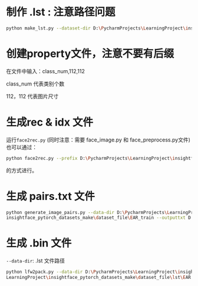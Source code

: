 # 制作 .lst : 注意路径问题

```bash
python make_lst.py --dataset-dir D:\PycharmProjects\LearningProject\insightface_pytorch_datasets_make\EAR_train --list-file D:\PycharmProjects\LearningProject\insightface_pytorch_datasets_make\lst\train.lst --img-ext '.bmp'
```

# 创建property文件，注意不要有后缀

在文件中输入：class_num,112,112

class_num 代表类别个数

112，112 代表图片尺寸

# 生成rec & idx 文件

运行`face2rec.py` (同时注意：需要 face_image.py 和 face_preprocess.py文件)
也可以通过：

```bash
python face2rec.py --prefix D:\PycharmProjects\LearningProject\insightface_pytorch_datasets_make\dataset_file\lst --root D:\PycharmProjects\LearningProject\insightface_pytorch_datasets_make\dataset_file\EAR_train 
```
的方式进行。

# 生成 pairs.txt 文件

```bash
python generate_image_pairs.py --data-dir D:\PycharmProjects\LearningProject\
insightface_pytorch_datasets_make\dataset_file\EAR_train --outputtxt D:\PycharmProjects\LearningProject\insightface_pytorch_datasets_make\dataset_file\lst\pairs.txt

```

# 生成 .bin 文件

`--data-dir`: .lst 文件路径

```bash
python lfw2pack.py --data-dir D:\PycharmProjects\LearningProject\insightface_pytorch_datasets_make\dataset_file\lst --output D:\PycharmProjects\
LearningProject\insightface_pytorch_datasets_make\dataset_file\lst\EAR.bin --num-samepairs 11000

```